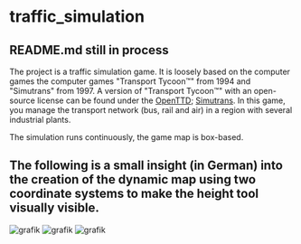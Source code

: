 # traffic_simulation

##  README.md still in process

The project is a traffic simulation game. It is loosely based on the computer games
the computer games "Transport Tycoon™" from 1994 and "Simutrans" from 1997.
A version of "Transport Tycoon™" with an open-source license can be found under the
[OpenTTD](https://www.openttd.org/downloads/openttd-releases/latest); [Simutrans](https://www.simutrans.com/en/download/).
In this game, you manage the transport network (bus, rail and air) in a region with several industrial plants.

The simulation runs continuously, the game map is box-based.

## The following is a small insight (in German) into the creation of the dynamic map using two coordinate systems to make the height tool visually visible.

![grafik](https://user-images.githubusercontent.com/119579924/215502203-baf84e7a-8473-4b2d-9c77-d6a1cdf60541.png)
![grafik](https://user-images.githubusercontent.com/119579924/215502341-fad67187-8384-4b9d-8a72-13edab0f6c00.png)
![grafik](https://user-images.githubusercontent.com/119579924/215502445-e6a369fc-b010-48d7-b901-0801145077d4.png)

